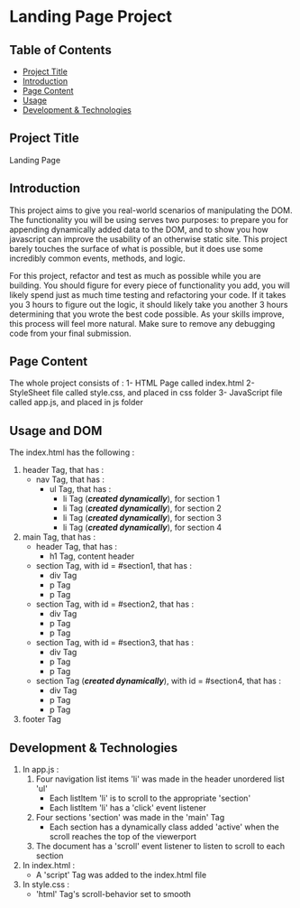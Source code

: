 # Landing Page Project

## Table of Contents

* [Project Title](#projectTitle)
* [Introduction](#introduction)
* [Page Content](#pageContent)
* [Usage](#usage)
* [Development & Technologies](#development) 

## Project Title
Landing Page

## Introduction
This project aims to give you real-world scenarios of manipulating the DOM. The functionality you will be using serves two purposes: to prepare you for appending dynamically added data to the DOM, and to show you how javascript can improve the usability of an otherwise static site. This project barely touches the surface of what is possible, but it does use some incredibly common events, methods, and logic.

For this project, refactor and test as much as possible while you are building. You should figure for every piece of functionality you add, you will likely spend just as much time testing and refactoring your code. If it takes you 3 hours to figure out the logic, it should likely take you another 3 hours determining that you wrote the best code possible. As your skills improve, this process will feel more natural. Make sure to remove any debugging code from your final submission. 

## Page Content
The whole project consists of :
1- HTML Page called index.html
2- StyleSheet file called style.css, and placed in css folder
3- JavaScript file called app.js, and placed in js folder

## Usage and DOM
The index.html has the following :
1. header Tag, that has : 
	- nav Tag,  that has :
		- ul Tag, that has : 
			- li Tag (**_created dynamically_**), for section 1
			- li Tag (**_created dynamically_**), for section 2
			- li Tag (**_created dynamically_**), for section 3
			- li Tag (**_created dynamically_**), for section 4
2. main Tag, that has :
	- header Tag, that has :
		- h1 Tag, content header
	- section Tag, with id = #section1, that has :
		- div Tag
		- p Tag
		- p Tag
	- section Tag, with id = #section2, that has :
		- div Tag
		- p Tag
		- p Tag
	- section Tag, with id = #section3, that has :
		- div Tag
		- p Tag
		- p Tag 
	- section Tag (**_created dynamically_**), with id = #section4, that has :
		- div Tag
		- p Tag
		- p Tag
3. footer Tag

## Development & Technologies
1. In app.js : 
	1. Four navigation list items 'li' was made in the header unordered list 'ul'
		- Each listItem 'li' is to scroll to the appropriate 'section'
		- Each listItem 'li' has a 'click' event listener
	2. Four sections 'section' was made in the 'main' Tag
		- Each section has a dynamically class added 'active' when the scroll reaches the top of the viewerport
	3. The document has a 'scroll' event listener to listen to scroll to each section
2. In index.html : 
	- A 'script' Tag was added to the index.html file
5. In style.css : 
	- 'html' Tag's scroll-behavior set to smooth